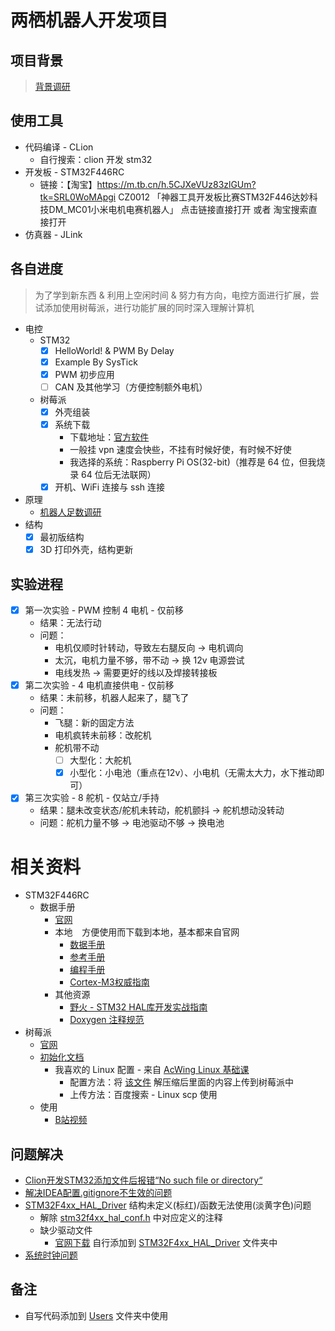 # 两栖机器人开发项目

## 项目背景

> [背景调研](RelevantInformation/AboutSTM32/Research/背景调研.docx)

## 使用工具

- 代码编译 - CLion
    - 自行搜索：clion 开发 stm32
- 开发板 - STM32F446RC
    - 链接：【淘宝】https://m.tb.cn/h.5CJXeVUz83zlGUm?tk=SRL0WoMApgi CZ0012 「神器工具开发板比赛STM32F446达妙科技DM_MC01小米电机电赛机器人」
      点击链接直接打开 或者 淘宝搜索直接打开
- 仿真器 - JLink

## 各自进度

> 为了学到新东西 & 利用上空闲时间 & 努力有方向，电控方面进行扩展，尝试添加使用树莓派，进行功能扩展的同时深入理解计算机

- 电控
    - STM32
        - [x] HelloWorld! & PWM By Delay
        - [x] Example By SysTick
        - [x] PWM 初步应用
        - [ ] CAN 及其他学习（方便控制额外电机）
    - 树莓派
        - [x] 外壳组装
        - [x] 系统下载
            - 下载地址：[官方软件](https://downloads.raspberrypi.org/imager/imager_latest.exe)
            - 一般挂 vpn 速度会快些，不挂有时候好使，有时候不好使
            - 我选择的系统：Raspberry Pi OS(32-bit)（推荐是 64 位，但我烧录 64 位后无法联网）
        - [x] 开机、WiFi 连接与 ssh 连接
- 原理
    - [机器人足数调研](RelevantInformation/AboutSTM32/Research/机械人足数调研.docx)
- 结构
    - [x] 最初版结构
    - [x] 3D 打印外壳，结构更新

## 实验进程

- [x] 第一次实验 - PWM 控制 4 电机 - 仅前移
    - 结果：无法行动
    - 问题：
        - 电机仅顺时针转动，导致左右腿反向 -> 电机调向
        - 太沉，电机力量不够，带不动 -> 换 12v 电源尝试
        - 电线发热 -> 需要更好的线以及焊接转接板
- [x] 第二次实验 - 4 电机直接供电 - 仅前移
    - 结果：未前移，机器人起来了，腿飞了
    - 问题：
        - 飞腿：新的固定方法
        - 电机疯转未前移：改舵机
        - 舵机带不动
            - [ ] 大型化：大舵机
            - [X] 小型化：小电池（重点在12v）、小电机（无需太大力，水下推动即可）
- [x] 第三次实验 - 8 舵机 - 仅站立/手持
    - 结果：腿未改变状态/舵机未转动，舵机颤抖 -> 舵机想动没转动
    - 问题：舵机力量不够 -> 电池驱动不够 -> 换电池

# 相关资料

- STM32F446RC
    - 数据手册
        - [官网](https://www.st.com/zh/microcontrollers-microprocessors/stm32f446/documentation.html)
        - 本地 &#x2002; 方便使用而下载到本地，基本都来自官网
            - [数据手册](RelevantInformation/AboutSTM32/DataSheet/stm32f446mc.pdf)
            - [参考手册](RelevantInformation/AboutSTM32/DataSheet/rm0390-stm32f446xx-advanced-armbased-32bit-mcus-stmicroelectronics.pdf)
            - [编程手册](RelevantInformation/AboutSTM32/DataSheet/pm0214-stm32-cortexm4-mcus-and-mpus-programming-manual-stmicroelectronics.pdf)
            - [Cortex-M3权威指南](RelevantInformation/AboutSTM32/DataSheet/Cortex_M3_Definitive_Guide(CN).pdf)
        - 其他资源
            - [野火 - STM32 HAL库开发实战指南](https://doc.embedfire.com/mcu/stm32/f429tiaozhanzhe/hal/zh/latest/index.html)
            - [Doxygen 注释规范](https://www.cnblogs.com/silencehuan/p/11169084.html)
- 树莓派
    - [官网](https://www.raspberrypi.com/)
    - [初始化文档](/RelevantInformation/AboutRaspberryPi/RaspberryPiInit.md)
        - 我喜欢的 Linux 配置 - 来自 [AcWing Linux 基础课](https://www.acwing.com/activity/content/57/)
            - 配置方法：将 [该文件](RelevantInformation/AboutRaspberryPi/LinuxConfig.zip) 解压缩后里面的内容上传到树莓派中
            - 上传方法：百度搜索 - Linux scp 使用
    - 使用
        - [B站视频](https://www.bilibili.com/video/BV1QB4y1M7EJ/?buvid=XU8906089F0C5E86A9676712E0A07656645F7&from_spmid=search.search-result.0.0&is_story_h5=false&mid=n%2FX0f%2F%2FzAX2mMZP5OK9PEg%3D%3D&p=1&plat_id=122&share_from=ugc&share_medium=android&share_plat=android&share_session_id=6aa7a45c-79b4-434e-a531-84a6a2bed73f&share_source=WEIXIN&share_tag=s_i&spmid=united.player-video-detail.0.0&timestamp=1713808563&unique_k=U51iiDN&up_id=330866298&vd_source=1ccb8ff2c60b49bbfff6dfe8c1bb0eab)

## 问题解决

- [Clion开发STM32添加文件后报错“No such file or directory“](https://blog.csdn.net/weixin_45636061/article/details/121623826)
- [解决IDEA配置.gitignore不生效的问题](https://blog.csdn.net/qq_43705131/article/details/107989768)
- [STM32F4xx_HAL_Driver](Drivers/STM32F4xx_HAL_Driver) 结构未定义(标红)/函数无法使用(淡黄字色)问题
    - 解除 [stm32f4xx_hal_conf.h](Core/Inc/stm32f4xx_hal_conf.h) 中对应定义的注释
    - 缺少驱动文件
        - [官网下载](https://www.st.com/zh/embedded-software/stm32cubef4.html)
          自行添加到 [STM32F4xx_HAL_Driver](Drivers/STM32F4xx_HAL_Driver) 文件夹中
- [系统时钟问题](https://blog.csdn.net/u014670574/article/details/70162036)

## 备注

- 自写代码添加到 [Users](Users) 文件夹中使用
